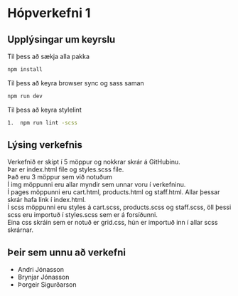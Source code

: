 # Hópverkefni 1

## Upplýsingar um keyrslu

Til þess að sækja alla pakka

```bash
npm install
```

Til þess að keyra browser sync og sass saman

```bash
npm run dev
```

Til þess að keyra stylelint 

```bash
1.  npm run lint -scss
```

## Lýsing verkefnis
Verkefnið er skipt í 5 möppur og nokkrar skrár á GitHubinu. <br>
Þar er index.html file og styles.scss file.  <br>
Það eru 3 möppur sem við notuðum <br>
Í img möppunni eru allar myndir sem unnar voru í verkefninu. <br>
Í pages möppunni eru cart.html, products.html og staff.html. Allar þessar skrár hafa link í index.html. <br>
Í scss möppunni eru styles á cart.scss, products.scss og staff.scss, öll þessi scss eru importuð í styles.scss sem er á forsíðunni. <br>
Eina css skráin sem er notuð er grid.css, hún er importuð inn í allar scss skrárnar.<br>

## Þeir sem unnu að verkefni

* Andri Jónasson 
* Brynjar Jónasson 
* Þorgeir Sigurðarson
